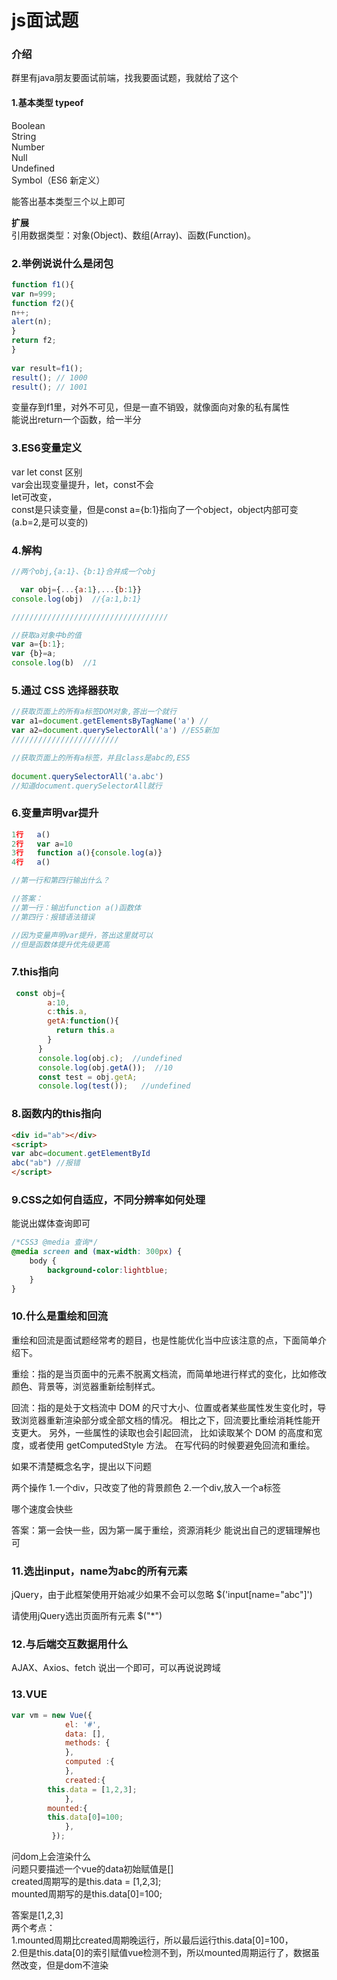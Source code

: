 # js面试题

### 介绍
群里有java朋友要面试前端，找我要面试题，我就给了这个

#### 1.基本类型 typeof

Boolean  
String  
Number  
Null  
Undefined  
Symbol（ES6 新定义）   

能答出基本类型三个以上即可  

 **扩展**   
引用数据类型：对象(Object)、数组(Array)、函数(Function)。  

### 2.举例说说什么是闭包


```js
function f1(){
var n=999;
function f2(){
n++;
alert(n);
}
return f2;
}
　
var result=f1();
result(); // 1000
result(); // 1001
```
变量存到f1里，对外不可见，但是一直不销毁，就像面向对象的私有属性    
能说出return一个函数，给一半分

### 3.ES6变量定义

var let const 区别  
var会出现变量提升，let，const不会  
let可改变，  
const是只读变量，但是const a={b:1}指向了一个object，object内部可变(a.b=2,是可以变的)  

### 4.解构
```js
//两个obj,{a:1}、{b:1}合并成一个obj 

  var obj={...{a:1},...{b:1}}
console.log(obj)  //{a:1,b:1}

///////////////////////////////////

//获取a对象中b的值
var a={b:1};
var {b}=a;
console.log(b)  //1
```

### 5.通过 CSS 选择器获取
```js
//获取页面上的所有a标签DOM对象,答出一个就行
var a1=document.getElementsByTagName('a') //
var a2=document.querySelectorAll('a') //ES5新加
////////////////////////

//获取页面上的所有a标签，并且class是abc的,ES5
 
document.querySelectorAll('a.abc')
//知道document.querySelectorAll就行
```
### 6.变量声明var提升
```js
1行   a()
2行   var a=10
3行   function a(){console.log(a)}
4行   a()

//第一行和第四行输出什么？

//答案：
//第一行：输出function a()函数体
//第四行：报错语法错误

//因为变量声明var提升，答出这里就可以
//但是函数体提升优先级更高
```

### 7.this指向
```js
 const obj={
        a:10,
        c:this.a,
        getA:function(){
          return this.a
        }
      }
      console.log(obj.c);  //undefined
      console.log(obj.getA());  //10
      const test = obj.getA;
      console.log(test());   //undefined

```

### 8.函数内的this指向

```HTML
<div id="ab"></div>
<script>
var abc=document.getElementById
abc("ab") //报错
</script>
```


### 9.CSS之如何自适应，不同分辨率如何处理

能说出媒体查询即可
```css
/*CSS3 @media 查询*/
@media screen and (max-width: 300px) {
    body {
        background-color:lightblue;
    }
}
```
### 10.什么是重绘和回流

重绘和回流是面试题经常考的题目，也是性能优化当中应该注意的点，下面简单介绍下。

重绘：指的是当页面中的元素不脱离文档流，而简单地进行样式的变化，比如修改颜色、背景等，浏览器重新绘制样式。

回流：指的是处于文档流中 DOM 的尺寸大小、位置或者某些属性发生变化时，导致浏览器重新渲染部分或全部文档的情况。
相比之下，回流要比重绘消耗性能开支更大。
另外，一些属性的读取也会引起回流，
比如读取某个 DOM 的高度和宽度，或者使用 getComputedStyle 方法。
在写代码的时候要避免回流和重绘。

如果不清楚概念名字，提出以下问题

两个操作
1.一个div，只改变了他的背景颜色
2.一个div,放入一个a标签

哪个速度会快些

答案：第一会快一些，因为第一属于重绘，资源消耗少
能说出自己的逻辑理解也可

### 11.选出input，name为abc的所有元素
jQuery，由于此框架使用开始减少如果不会可以忽略
$('input[name="abc"]')

请使用jQuery选出页面所有元素
$("*")

### 12.与后端交互数据用什么
AJAX、Axios、fetch
说出一个即可，可以再说说跨域

### 13.VUE
```js
var vm = new Vue({
            el: '#',
            data: [],
            methods: {
            },
            computed :{
            },
            created:{
		this.data = [1,2,3];
            },
	    mounted:{
		this.data[0]=100;
            },
         });

```
问dom上会渲染什么  
问题只要描述一个vue的data初始赋值是[]  
created周期写的是this.data = [1,2,3];  
mounted周期写的是this.data[0]=100;  

答案是[1,2,3]  
两个考点：  
1.mounted周期比created周期晚运行，所以最后运行this.data[0]=100，    
2.但是this.data[0]的索引赋值vue检测不到，所以mounted周期运行了，数据虽然改变，但是dom不渲染  